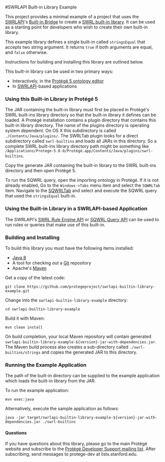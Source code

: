 #SWRLAPI Built-in Library Example

This project provides a minimal example of a project that uses the [SWRLAPI](https://github.com/protegeproject/swrlapi/wiki)'s 
[Built-in Bridge](https://github.com/protegeproject/swrlapi/wiki/SWRLBuiltInBridge)
to create a [SWRL built-in library](https://github.com/protegeproject/swrlapi/wiki/SWRLBuiltInFAQ). 
It can be used as a starting point for developers who wish to create their own built-in library.

This example library defines a single built-in called ```stringsEqual``` that accepts two string argument. 
It returns ```true``` if both arguments are equal, and ```false``` otherwise. 

Instructions for building and installing this library are outlined below.

This built-in library can be used in two primary ways:

* Interactively, in the [Protégé 5 ontology editor](http://protege.stanford.edu/)
* In [SWRLAPI](https://github.com/protegeproject/swrlapi/wiki)-based applications

### Using this Built-in Library in Protégé 5

The JAR containing the built-in library must first be placed in Protégé's SWRL built-ins library directory so
that the built-in library it defines can be loaded.
A Protégé installation contains a plugin directory that contains this built-in library directory.
The name of the plugins directory is operating system dependent.
On OS X this subdirectory is called ```./Contents/Java/plugins/```.
The SWRLTab plugin looks for a direct subdirectory called ```swrl-builtins``` and loads all JARs in this directory.
So a complete SWRL built-ins library directory path might be something like 
```/Applications/Protege-5.0.0/Protégé.app/Contents/Java/plugins/swrl-builtins```.

Copy the generate JAR containing the built-in library to the SWRL built-ins directory and then open Protégé 5.

To run the SQWRL query, open the importing ontology in Protégé.
If it is not already enabled, Go to the ```Windows->Tabs``` menu item and select the ```SQWRLTab``` item.
Navigate to the [SQWRLTab](https://github.com/protegeproject/swrlapi/wiki/SQWRLQueryTab) and select
and execute the SQWRL query that used the ```stringsEqual``` built-in.

### Using the Built-in Library in a SWRLAPI-based Application

The SWRLAPI's [SWRL Rule Engine API](https://github.com/protegeproject/swrlapi/wiki#SWRL_Rule_Engine_API) 
or [SQWRL Query API](https://github.com/protegeproject/swrlapi/wiki#SQWRL_Query_API)
can be used to run rules or queries that make use of this built-in.

### Building and Installing

To build this library you must have the following items installed:

+ [Java 8](http://www.oracle.com/technetwork/java/javase/downloads/index.html)
+ A tool for checking out a [Git](http://git-scm.com/) repository
+ Apache's [Maven](http://maven.apache.org/index.html)

Get a copy of the latest code:

    git clone https://github.com/protegeproject/swrlapi-builtin-library-example.git 

Change into the ```swrlapi-builtin-library-example``` directory:

    cd swrlapi-builtin-library-example

Build it with Maven:

    mvn clean install

On build completion, your local Maven repository will contain generated ```swrlapi-builtin-library-example-${version}-jar-with-dependencies.jar```.
The Maven build process also creates a sub-directory called ```./swrl-builtins/strings``` and copies the generated
JAR to this directory. 

### Running the Example Application


The path of the built-in directory can be supplied to the example application which loads the built-in library from the JAR.

To run the example application:

    mvn exec:java

Alternatively, execute the sample application as follows:

    java -jar target/swrlapi-builtin-library-example-${version}-jar-with-dependencies.jar ./swrl-builtins

#### Questions

If you have questions about this library, please go to the main
Protégé website and subscribe to the [Protégé Developer Support
mailing list](http://protege.stanford.edu/support.php#mailingListSupport).
After subscribing, send messages to protege-dev at lists.stanford.edu.
